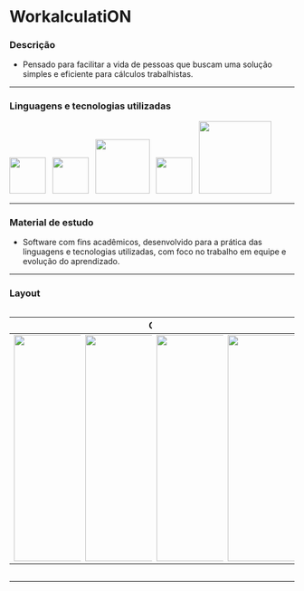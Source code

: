 # WorkalculatiON

### Descrição
+ Pensado para facilitar a vida de pessoas que buscam uma solução simples e eficiente para cálculos trabalhistas. 

---

### Linguagens e tecnologias utilizadas
<image src="https://user-images.githubusercontent.com/69020289/127960050-acf1c8c7-289f-4461-924b-83ae7d561da0.png" width = "64px">_&nbsp;&nbsp;_ <image src="https://user-images.githubusercontent.com/69020289/127960057-5e667537-3763-4f46-8b21-8b18246d33a5.png" width = "64px" >_&nbsp;&nbsp;_ <image src="https://user-images.githubusercontent.com/69020289/127961206-a172408a-0c6d-49d6-b893-d49519c760f4.png" width = "96px"> _&nbsp;&nbsp;_<image src="https://user-images.githubusercontent.com/69020289/127960404-e354d689-138e-4bcc-af1e-f1e7872688c9.png" width = "64px">_&nbsp;&nbsp;_ <image src="https://user-images.githubusercontent.com/69020289/127961069-374c1c35-8814-4e2a-8474-ccc1f33ab4c2.png" width = "128px"> 

 
---

### Material de estudo 
+ Software com fins acadêmicos, desenvolvido para a prática das linguagens e tecnologias utilizadas, com foco no trabalho em equipe e evolução do aprendizado.

---  
### Layout

<div style="display: flex;">

|     Home Page Desk    | Mobile |
| --------------------- | ------ |
| <image src="https://user-images.githubusercontent.com/69020289/127947555-5c2268cc-d5c0-4206-9923-c7d813761428.png" width="400px"> | <image src="https://user-images.githubusercontent.com/69020289/127951802-87ea4dd9-ec0c-4b53-939f-38bc42ac8805.jpg" width="120px"> |
---
| Calculation Page Desk | Mobile |
| --------------------- | ------ |
| <image src="https://user-images.githubusercontent.com/69020289/127949800-141e50b5-5261-49b4-b1b2-b8be4386fc81.png" width="400px"> | <image src="https://user-images.githubusercontent.com/69020289/127951815-bd160061-6818-4f5e-bf7d-db6594278f42.jpg" width="120px"> |
---
|    Result Page Desk   | Mobile |
| --------------------- | ------ |
| <image src="https://user-images.githubusercontent.com/69020289/127959532-9e901216-a041-40b9-ab36-4cd8aa9333ae.png" width="400px"> | <image src="https://user-images.githubusercontent.com/69020289/127951825-74eb425b-e6bd-4c06-87d7-821a8c44e1b3.jpg" width="120px"> |
---
|   Details Page Desk   | Mobile |
| --------------------- | ------ |
| <image src="https://user-images.githubusercontent.com/69020289/127949833-fc78fb8a-692c-4601-886b-abfddada6ccb.png" width="400px"> | <image src="https://user-images.githubusercontent.com/69020289/127951835-c1e2ae5e-f50a-4843-bc87-e9822e0c2865.jpg" width="120px"> |
</div>
  
  ---
